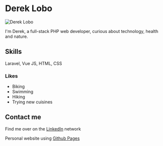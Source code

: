 # Derek Lobo

![Derek Lobo](https://www.gravatar.com/avatar/37f58fba42763a391a0eb1a2897e6712?s=150)

I'm Derek, a full-stack PHP web developer, curious about technology, health and nature.

<!-- ## GitHub stats
[![Derek's GitHub stats](https://github-readme-stats.vercel.app/api?username=dereklobo)](https://github.com/dereklobo/github-readme-stats) -->

## Skills
Laravel, Vue JS, HTML, CSS

### Likes
* Biking
* Swimming
* Hiking
* Trying new cuisines

## Contact me
Find me over on the [LinkedIn](https://www.linkedin.com/in/idereklobo/) network

Personal website using [Github Pages](https://dereklobo.github.io/about.html)

